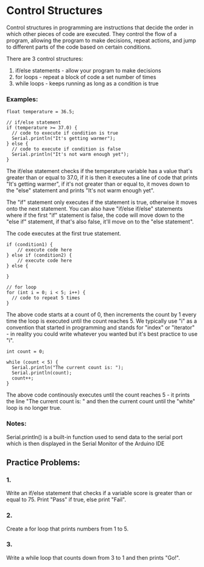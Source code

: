 # Control Structures

Control structures in programming are instructions that decide the order in which other pieces of code are executed. They control the flow of a program, allowing the program to make decisions, repeat actions, and jump to different parts of the code based on certain conditions.

There are 3 control structures:

1. if/else statements - allow your program to make decisions
2. for loops - repeat a block of code a set number of times
3. while loops - keeps running as long as a condition is true

### Examples:

```
float temperature = 36.5;

// if/else statement
if (temperature >= 37.0) {
  // code to execute if condition is true
  Serial.println("It's getting warmer");
} else {
  // code to execute if condition is false
  Serial.println("It's not warm enough yet");
}
```

The if/else statement checks if the temperature variable has a value that's greater than or equal to 37.0, if it is then it executes a line of code that prints "It's getting warmer", if it's not greater than or equal to, it moves down to the "else" statement and prints "It's not warm enough yet".

The "if" statement only executes if the statement is true, otherwise it moves onto the next statement. You can also have "if/else if/else" statements where if the first "if" statement is false, the code will move down to the "else if" statement, if that's also false, it'll move on to the "else statement".

The code executes at the first true statement.

```
if (condition1) {
    // execute code here
} else if (condition2) {
    // execute code here
} else {

}

```

```
// for loop
for (int i = 0; i < 5; i++) {
  // code to repeat 5 times
}
```

The above code starts at a count of 0, then increments the count by 1 every time the loop is executed until the count reaches 5. We typically use "i" as a convention that started in programming and stands for "index" or "iterator" - in reality you could write whatever you wanted but it's best practice to use "i".

```
int count = 0;

while (count < 5) {
  Serial.println("The current count is: ");
  Serial.println(count);
  count++;
}
```

The above code continously executes until the count reaches 5 - it prints the line "The current count is: " and then the current count until the "white" loop is no longer true.

### Notes:

Serial.println() is a built-in function used to send data to the serial port which is then displayed in the Serial Monitor of the Arduino IDE

## Practice Problems:

### 1.

Write an if/else statement that checks if a variable score is greater than or equal to 75. Print "Pass" if true, else print "Fail".

### 2.

Create a for loop that prints numbers from 1 to 5.

### 3.

Write a while loop that counts down from 3 to 1 and then prints "Go!".
